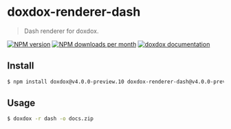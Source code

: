 # doxdox-renderer-dash

> Dash renderer for doxdox.

[![NPM version](https://img.shields.io/npm/v/doxdox-renderer-dash?style=flat-square)](https://www.npmjs.org/package/doxdox-renderer-dash)
[![NPM downloads per month](https://img.shields.io/npm/dm/doxdox-renderer-dash?style=flat-square)](https://www.npmjs.org/package/doxdox-renderer-dash)
[![doxdox documentation](https://img.shields.io/badge/doxdox-documentation-%23E85E95?style=flat-square)](https://doxdox.org)

## Install

```bash
$ npm install doxdox@v4.0.0-preview.10 doxdox-renderer-dash@v4.0.0-preview.10 --save-dev
```

## Usage

```bash
$ doxdox -r dash -o docs.zip
```
